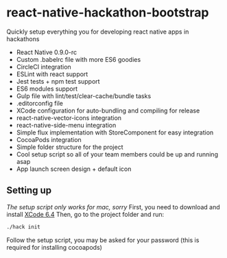 # react-native-hackathon-bootstrap
Quickly setup everything you for developing react native apps in hackathons

- React Native 0.9.0-rc
- Custom .babelrc file with more ES6 goodies
- CircleCI integration
- ESLint with react support
- Jest tests + npm test support
- ES6 modules support
- Gulp file with lint/test/clear-cache/bundle tasks
- .editorconfig file
- XCode configuration for auto-bundling and compiling for release
- react-native-vector-icons integration 
- react-native-side-menu integration
- Simple flux implementation with StoreComponent for easy integration
- CocoaPods integration
- Simple folder structure for the project
- Cool setup script so all of your team members could be up and running asap
- App launch screen design + default icon

## Setting up
*The setup script only works for mac, sorry*
First, you need to download and install [XCode 6.4](https://developer.apple.com/xcode/downloads/)
Then, go to the project folder and run: 
```sh
./hack init
```
Follow the setup script, you may be asked for your password (this is required for installing cocoapods)
